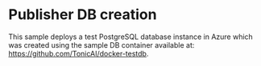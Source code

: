 # Publisher DB creation
This sample deploys a test PostgreSQL database instance in Azure which was created using the sample 
DB container available at: https://github.com/TonicAI/docker-testdb.